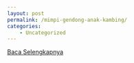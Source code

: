 ```yaml
---
layout: post
permalink: /mimpi-gendong-anak-kambing/
categories:
    - Uncategorized
---
```


[Baca Selengkapnya](/10)